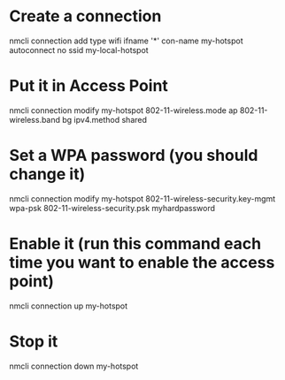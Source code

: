 # Create a connection
nmcli connection add type wifi ifname '*' con-name my-hotspot autoconnect no ssid my-local-hotspot
# Put it in Access Point
nmcli connection modify my-hotspot 802-11-wireless.mode ap 802-11-wireless.band bg ipv4.method shared
# Set a WPA password (you should change it)
nmcli connection modify my-hotspot 802-11-wireless-security.key-mgmt wpa-psk 802-11-wireless-security.psk myhardpassword
# Enable it (run this command each time you want to enable the access point)
nmcli connection up my-hotspot
# Stop it
nmcli connection down my-hotspot

